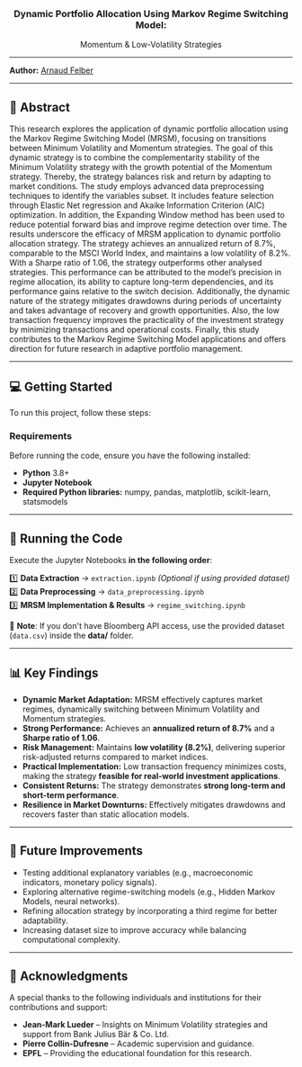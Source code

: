 <!-- Able a quick return to the top page -->
<a name="readme-top"></a>

<!-- PROJECT LOGO -->
<br />


<h3 align="center">Dynamic Portfolio Allocation Using Markov Regime Switching Model: </h3>

  <p align="center">
     Momentum & Low-Volatility Strategies
    
  </p>
</div>

---

**Author:** [Arnaud Felber](https://people.epfl.ch/arnaud.felber?lang=en)


---

## 📖 Abstract


This research explores the application of dynamic portfolio allocation using the Markov Regime Switching Model (MRSM), focusing on transitions between Minimum Volatility and Momentum strategies. The goal of this dynamic strategy is to combine the complementarity stability of the Minimum Volatility strategy with the growth potential of the Momentum strategy. Thereby, the strategy balances risk and return by adapting to market conditions. The study employs advanced data preprocessing techniques to identify the variables subset. It includes feature selection through Elastic Net regression and Akaike Information Criterion (AIC) optimization. In addition, the Expanding Window method has been used to reduce potential forward bias and improve regime detection over time. The results underscore the efficacy of MRSM application to dynamic portfolio allocation strategy. The strategy achieves an annualized return of 8.7%, comparable to the MSCI World Index, and maintains a low volatility of 8.2%. With a Sharpe ratio of 1.06, the strategy outperforms other analysed strategies. This performance can be attributed to the model’s precision in regime allocation, its ability to capture long-term dependencies, and its performance gains relative to the switch decision. Additionally, the dynamic nature of the strategy mitigates drawdowns during periods of uncertainty and takes advantage of recovery and growth opportunities. Also, the low transaction frequency improves the practicality of the investment strategy by minimizing transactions and operational costs. Finally, this study contributes to the Markov Regime Switching Model applications and offers direction for future research in adaptive portfolio management.

---

## 💻 Getting Started  

To run this project, follow these steps:  

### **Requirements**  
Before running the code, ensure you have the following installed:  

- **Python** 3.8+  
- **Jupyter Notebook**  
- **Required Python libraries:**
numpy, pandas, matplotlib, scikit-learn, statsmodels

---

## 🚀 Running the Code  

Execute the Jupyter Notebooks **in the following order**:  

1️⃣ **Data Extraction** → `extraction.ipynb` *(Optional if using provided dataset)*  
2️⃣ **Data Preprocessing** → `data_preprocessing.ipynb`  
3️⃣ **MRSM Implementation & Results** → `regime_switching.ipynb`  

📌 **Note**: If you don't have Bloomberg API access, use the provided dataset (`data.csv`) inside the **data/** folder.  

---

## 📊 Key Findings

- **Dynamic Market Adaptation:** MRSM effectively captures market regimes, dynamically switching between Minimum Volatility and Momentum strategies.
- **Strong Performance:** Achieves an **annualized return of 8.7%** and a **Sharpe ratio of 1.06**.
- **Risk Management:** Maintains **low volatility (8.2%)**, delivering superior risk-adjusted returns compared to market indices.
- **Practical Implementation:** Low transaction frequency minimizes costs, making the strategy **feasible for real-world investment applications**.
- **Consistent Returns:** The strategy demonstrates **strong long-term and short-term performance**.
- **Resilience in Market Downturns:** Effectively mitigates drawdowns and recovers faster than static allocation models.

---
## 🔬 Future Improvements

- Testing additional explanatory variables (e.g., macroeconomic indicators, monetary policy signals).
- Exploring alternative regime-switching models (e.g., Hidden Markov Models, neural networks).
- Refining allocation strategy by incorporating a third regime for better adaptability.
- Increasing dataset size to improve accuracy while balancing computational complexity.



---
## 🙌 Acknowledgments

A special thanks to the following individuals and institutions for their contributions and support:

- **Jean-Mark Lueder** – Insights on Minimum Volatility strategies and support from Bank Julius Bär & Co. Ltd.
- **Pierre Collin-Dufresne** – Academic supervision and guidance.
- **EPFL** – Providing the educational foundation for this research.
